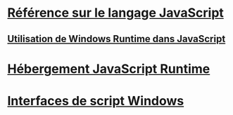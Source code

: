 # [Référence sur le langage JavaScript](javascript/javascript-language-reference.md)
## [Utilisation de Windows Runtime dans JavaScript](jswinrt/using-the-windows-runtime-in-javascript.md)
# [Hébergement JavaScript Runtime](chakra-hosting/javascript-runtime-hosting.md)
# [Interfaces de script Windows](winscript/windows-script-interfaces.md)
